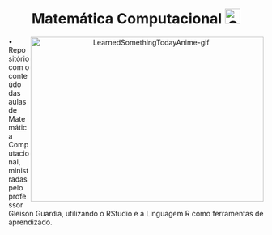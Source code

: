 <div align="center">
  <h1>Matemática Computacional <a href="https://emoji.gg/emoji/7244_ConfusedMathLady"><img src="https://cdn3.iconfinder.com/data/icons/education-652/64/mathematics-education-calculating-computer-512.png" width="30px" height="30px" alt="ComputerMathematics-pic"></a></h1>

<div align="center">
  <img src="https://www.bing.com/th/id/OGC.c3e25dd743688e2bc1dd773bbf033619?pid=1.7&rurl=https%3a%2f%2fmedia.giphy.com%2fmedia%2fxZfw4VIQyoQV2%2fgiphy.gif&ehk=E4T6wqDoSqqWwtvWvteWvMWaCcwJmZ7lZ7XKGC9rhdk%3d" align="right" width="460" height="325" alt="LearnedSomethingTodayAnime-gif">
</div>

<div align="left">
• Repositório com o conteúdo das aulas de Matemática Computacional, ministradas pelo professor Gleison Guardia, utilizando o RStudio e a Linguagem R como ferramentas de aprendizado.
</div>

